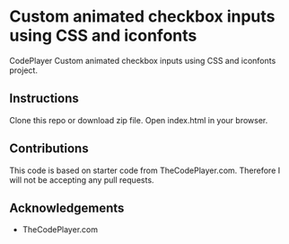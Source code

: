 # Custom animated checkbox inputs using CSS and iconfonts
CodePlayer Custom animated checkbox inputs using CSS and iconfonts project.

## Instructions
Clone this repo or download zip file. Open index.html in your browser.

## Contributions
This code is based on starter code from TheCodePlayer.com. Therefore I will not be accepting any pull requests.

## Acknowledgements
* TheCodePlayer.com
